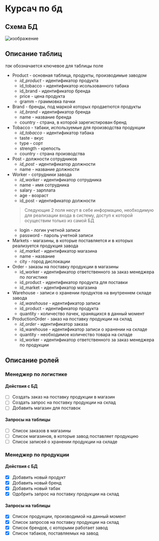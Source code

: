 # Курсач по бд

## Схема БД
![изображение](https://user-images.githubusercontent.com/71121053/157345416-3d1d7bd5-b561-420e-993d-1ff1e995f605.png)

## Описание таблиц
*так* обозначается ключевое для таблицы поле

- Product - основная таблица, продукты, производимые заводом
  - *id_product* - идентификатор продукта
  - id_tobacco - идентификатор исользованного табака
  - id_brand - идентификатор бренда
  - price - цена продукта
  - gramm - граммовка пачки
- Brand - бренды, под маркой которых продаетются продукты
  - *id_brand* - идентификатор бренда
  - name - название бренда
  - country - страна, в которой зарегистирован бренд
- Tobacco - табаки, используемые для производства продукции
  - *id_tobacco* - идентификатор табака
  - taste - вкус
  - type - сорт
  - strength - крепость
  - country - страна производства
- Post - должности сотрудников
  - *id_post* - идентификатор должности
  - name - название должности
- Worker - сотрудники завода
  - *id_worker* - идентификатор сотрудника
  - name - имя сотрудника
  - salary - зарплата
  - age - возраст
  - id_post - идентификатор должности
  > Следующие 2 поля несут в себе информацию, необходимую для реализации входа в систему, доступ к которой осуществим только из самой БД
  - login - логин учетной записи
  - password - пароль учетной записи
- Markets - магазины, в которые поставляется и в которых реализуется продукция завода
  - *id_market* - идентификатор магазина
  - name - название
  - city - город дислокации
- Order - заказы на поставку продукции в магазины
  - id_worker - идентификатор ответственного за заказ менеджера по логистике
  - id_product - идентификатор продукта для поставки
  - id_market - идентификатор магазина
- Warehouse - записи о хранении продуктов на внутреннем складе завода
  - *id_warehouse* - идентификатор записи
  - id_product - идентификатор продукта
  - quantity - количество пачек, хранящихся в данный момент
- ProductionOrder - заказ на поставку продукции на склад
  - *id_order* - идентификатор заказа
  - id_warehouse - идентификатор записи о хранении на складе
  - quantity - необходимое количество товара на складе
  - id_worker - идентификатор ответственного за заказ менеджера по продукции 

## Описание ролей
### Менеджер по логистике
#### Действия с БД
  - [ ] Создать заказ на поставку продукции в магазин
  - [ ] Создать запрос на поставку продукции на склад
  - [ ] Добавить магазин для поставок
#### Запросы на таблицы
  - [ ] Список заказов в магазины
  - [ ] Список магазинов, в которые завод поставляет продукцию
  - [ ] Список записей о хранении продукции на складе
### Менеджер по продукции
#### Действия с БД
  - [x] Добавить новый продукт
  - [x] Добавить новый бренд
  - [x] Добавить новый табак
  - [x] Одобрить запрос на поставку продукции на склад
#### Запросы на таблицы
  - [x] Список продукции, производимой на данный момент
  - [x] Список запросов на поставку продукции на склад
  - [x] Список брендов, с которыми работает завод
  - [x] Список табаков, поставляемых на завод
